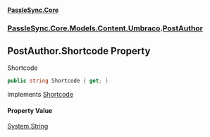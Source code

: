#### [PassleSync.Core](index.md 'index')
### [PassleSync.Core.Models.Content.Umbraco](PassleSync.Core.Models.Content.Umbraco.md 'PassleSync.Core.Models.Content.Umbraco').[PostAuthor](PassleSync.Core.Models.Content.Umbraco.PostAuthor.md 'PassleSync.Core.Models.Content.Umbraco.PostAuthor')

## PostAuthor.Shortcode Property

Shortcode

```csharp
public string Shortcode { get; }
```

Implements [Shortcode](https://docs.microsoft.com/en-us/dotnet/api/PassleSync.Core.API.Models.IBasicAuthorDetails.Shortcode 'PassleSync.Core.API.Models.IBasicAuthorDetails.Shortcode')

#### Property Value
[System.String](https://docs.microsoft.com/en-us/dotnet/api/System.String 'System.String')